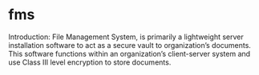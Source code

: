 # fms
Introduction: File Management System, is primarily a lightweight server installation software to act as a secure vault to organization’s documents. This software functions within an organization’s client-server system and use Class III level encryption to store documents.
